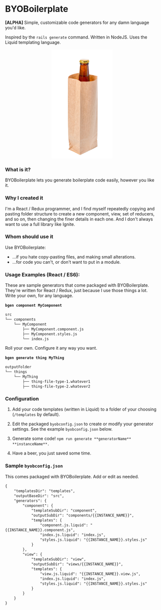 # BYOBoilerplate

**[ALPHA]** Simple, customizable code generators for any damn language you'd like. 

Inspired by the `rails generate` command. Written in NodeJS. Uses the Liquid templating language. 


<p align="center">
<img src="byoboilerplate.jpg" width="200" />
</p>
	


### What is it?

BYOBoilerplate lets you generate boilerplate code easily, however you like it. 

### Why I created it

I'm a React / Redux programmer, and I find myself repeatedly copying and pasting folder structure to create a new component, view, set of reducers, and so on, then changing the finer details in each one. And I don't always want to use a full library like Ignite. 

### Whom should use it

Use BYOBoilerplate: 

* ...if you hate copy-pasting files, and making small alterations.
* ...for code you can't, or don't want to put in a module.

### Usage Examples (React / ES6):

These are sample generators that come packaged with BYOBoilerplate. They're written for React / Redux, just because I use those things a lot. Write your own, for any language. 


**`bgen component MyComponent`**
```
src
└── components
    └── MyComponent
        ├── MyComponent.component.js
        ├── MyComponent.styles.js
        └── index.js
```
Roll your own. Configure it any way you want. 

**`bgen generate thing MyThing`**
```
outputFolder
└── things
    └── MyThing
        ├── thing-file-type-1.whatever1
        ├── thing-file-type-2.whatever2

```
### Configuration

1. Add your code templates (written in Liquid) to a folder of your choosing (`/templates` by default). 

1. Edit the packaged `byobconfig.json` to create or modify your generator settings. See the example `byobconfig.json` below. 

1. Generate some code! `npm run generate **generatorName** **instanceName**. `

1. Have a beer, you just saved some time. 


### Sample `byobconfig.json`

This comes packaged with BYOBoilerplate. Add or edit as needed. 

```
{
	"templatesDir": "templates",
	"outputBaseDir": "src",
	"generators": {
		"component": {
			"templateSubDir": "component",
			"outputSubDir": "components/{{INSTANCE_NAME}}",
			"templates": {
				"component.js.liquid": "{{INSTANCE_NAME}}.component.js",
				"index.js.liquid": "index.js",
				"styles.js.liquid": "{{INSTANCE_NAME}}.styles.js"
			}
		},
		"view": {
			"templateSubDir": "view",
			"outputSubDir": "views/{{INSTANCE_NAME}}",
			"templates": {
				"view.js.liquid": "{{INSTANCE_NAME}}.view.js",
				"index.js.liquid": "index.js",
				"styles.js.liquid": "{{INSTANCE_NAME}}.styles.js"
			}
		}
	}
}

```

